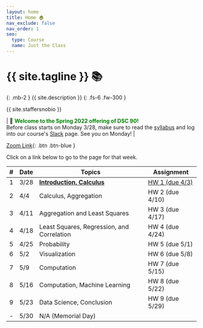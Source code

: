 ```yaml
---
layout: home
title: Home 🏠
nav_exclude: false
nav_order: 1
seo:
  type: Course
  name: Just the Class
---
```


# {{ site.tagline }} 📚
{: .mb-2 }
{{ site.description }}
{: .fs-6 .fw-300 }

{{ site.staffersnobio }}

| 👋 <span style='color:green'><b>Welcome to the Spring 2022 offering of DSC 90!</b></span> <br>Before class starts on Monday 3/28, make sure to read the [syllabus](syllabus) and log into our course's [Slack](https://join.slack.com/t/dsc90spring2022/shared_invite/zt-1687mwnrk-PStbFjF23XjAaK1ZQXoJOw) page. See you on Monday! |

[Zoom Link](https://ucsd.zoom.us/my/rampure){: .btn .btn-blue }

Click on a link below to go to the page for that week. 

| # | Date | Topics | Assignment |
| --- | --- | --- | --- |
| 1 | 3/28 | **[Introduction, Calculus](resources/weeks/week01)**  | [HW 1 (due 4/3)](http://datahub.ucsd.edu/user-redirect/git-sync?repo=https://github.com/dsc-courses/dsc90-2022-sp&subPath=homework/hw01/hw01-student.ipynb) |
| 2 | 4/4 | Calculus, Aggregation | HW 2 (due 4/10) |
| 3 | 4/11 | Aggregation and Least Squares | HW 3 (due 4/17) |
| 4 | 4/18 | Least Squares, Regression, and Correlation | HW 4 (due 4/24) |
| 5 | 4/25 | Probability | HW 5 (due 5/1) |
| 6 | 5/2 | Visualization | HW 6 (due 5/8) |
| 7 | 5/9 | Computation | HW 7 (due 5/15) |
| 8 | 5/16 | Computation, Machine Learning | HW 8 (due 5/22) |
| 9 | 5/23 | Data Science, Conclusion | HW 9 (due 5/29) |
| - | 5/30 | N/A (Memorial Day) | |

